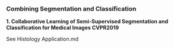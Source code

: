 ### Combining Segmentation and Classification

**1. Collaborative Learning of Semi-Supervised Segmentation and Classification for Medical Images  CVPR2019**

See Histology Application.md